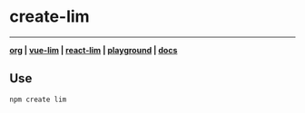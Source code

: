 # create-lim

----

**[org](https://github.com/lim-f) | [vue-lim](https://github.com/lim-f/vue-lim) | [react-lim](https://github.com/lim-f/react-lim) | [playground](https://github.com/lim-f/playground) | [docs](https://github.com/lim-f/docs)**

## Use 

```
npm create lim
```



